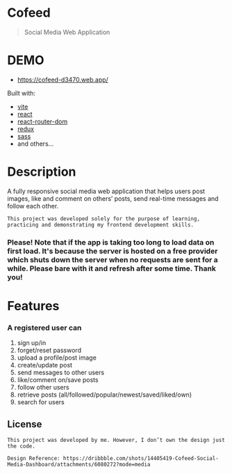 # Cofeed

> Social Media Web Application

# DEMO
- https://cofeed-d3470.web.app/

Built with:

- [vite](https://github.com/vitejs/vite/releases)
- [react](https://github.com/reactjs)
- [react-router-dom](https://github.com/remix-run/react-router/tree/main/packages/react-router-dom)
- [redux](https://github.com/reduxjs/redux)
- [sass](https://github.com/sass/sass)
- and others...

# Description

A fully responsive social media web application that helps users post images, like and comment on others’ posts, send real-time messages and follow each other.

    This project was developed solely for the purpose of learning, practicing and demonstrating my frontend development skills.
    
### Please! Note that if the app is taking too long to load data on first load. It's because the server is hosted on a free provider which shuts down the server when no requests are sent for a while. Please bare with it and refresh after some time. Thank you!


# Features

### A registered user can

1. sign up/in
2. forget/reset password
3. upload a profile/post image
4. create/update post
5. send messages to other users
6. like/comment on/save posts
7. follow other users
8. retrieve posts (all/followed/popular/newest/saved/liked/own)
9. search for users

## License

    This project was developed by me. However, I don’t own the design just the code.

    Design Reference: https://dribbble.com/shots/14405419-Cofeed-Social-Media-Dashboard/attachments/6080272?mode=media
